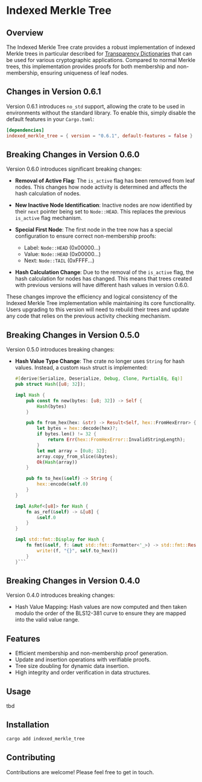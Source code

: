 # Indexed Merkle Tree

## Overview

The Indexed Merkle Tree crate provides a robust implementation of indexed Merkle trees in particular described for [Transparency Dictionaries](https://eprint.iacr.org/2021/1263.pdf) that can be used for various cryptographic applications. Compared to normal Merkle trees, this implementation provides proofs for both membership and non-membership, ensuring uniqueness of leaf nodes.

## Changes in Version 0.6.1

Version 0.6.1 introduces `no_std` support, allowing the crate to be used in environments without the standard library. To enable this, simply disable the default features in your `Cargo.toml`:

```toml
[dependencies]
indexed_merkle_tree = { version = "0.6.1", default-features = false }
```

## Breaking Changes in Version 0.6.0

Version 0.6.0 introduces significant breaking changes:

- **Removal of Active Flag**: The `is_active` flag has been removed from leaf nodes. This changes how node activity is determined and affects the hash calculation of nodes.

- **New Inactive Node Identification**: Inactive nodes are now identified by their `next` pointer being set to `Node::HEAD`. This replaces the previous `is_active` flag mechanism.

- **Special First Node**: The first node in the tree now has a special configuration to ensure correct non-membership proofs:
  - Label: `Node::HEAD` (0x00000...)
  - Value: `Node::HEAD` (0x00000...)
  - Next: `Node::TAIL` (0xFFFF...)

- **Hash Calculation Change**: Due to the removal of the `is_active` flag, the hash calculation for nodes has changed. This means that trees created with previous versions will have different hash values in version 0.6.0.

These changes improve the efficiency and logical consistency of the Indexed Merkle Tree implementation while maintaining its core functionality. Users upgrading to this version will need to rebuild their trees and update any code that relies on the previous activity checking mechanism.

## Breaking Changes in Version 0.5.0

Version 0.5.0 introduces breaking changes:

- **Hash Value Type Change**: The crate no longer uses `String` for hash values. Instead, a custom `Hash` struct is implemented:
  
  ```rust
  #[derive(Serialize, Deserialize, Debug, Clone, PartialEq, Eq)]
  pub struct Hash([u8; 32]);

  impl Hash {
      pub const fn new(bytes: [u8; 32]) -> Self {
          Hash(bytes)
      }

      pub fn from_hex(hex: &str) -> Result<Self, hex::FromHexError> {
          let bytes = hex::decode(hex)?;
          if bytes.len() != 32 {
              return Err(hex::FromHexError::InvalidStringLength);
          }
          let mut array = [0u8; 32];
          array.copy_from_slice(&bytes);
          Ok(Hash(array))
      }

      pub fn to_hex(&self) -> String {
          hex::encode(self.0)
      }
  }

  impl AsRef<[u8]> for Hash {
      fn as_ref(&self) -> &[u8] {
          &self.0
      }
  }

  impl std::fmt::Display for Hash {
      fn fmt(&self, f: &mut std::fmt::Formatter<'_>) -> std::fmt::Result {
          write!(f, "{}", self.to_hex())
      }
  }```

## Breaking Changes in Version 0.4.0

Version 0.4.0 introduces breaking changes:

- Hash Value Mapping: Hash values are now computed and then taken modulo the order of the BLS12-381 curve to ensure they are mapped into the valid value range.

## Features

- Efficient membership and non-membership proof generation.
- Update and insertion operations with verifiable proofs.
- Tree size doubling for dynamic data insertion.
- High integrity and order verification in data structures.

## Usage

tbd

## Installation

```bash
cargo add indexed_merkle_tree
```

## Contributing

Contributions are welcome! Please feel free to get in touch.
